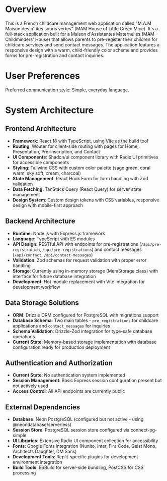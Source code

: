 # Overview

This is a French childcare management web application called "M.A.M Maison des p'tites souris vertes" (MAM House of Little Green Mice). It's a full-stack application built for a Maison d'Assistantes Maternelles (MAM - Childminders' House) that allows parents to pre-register their children for childcare services and send contact messages. The application features a responsive design with a warm, child-friendly color scheme and provides forms for pre-registration and contact inquiries.

# User Preferences

Preferred communication style: Simple, everyday language.

# System Architecture

## Frontend Architecture
- **Framework**: React 18 with TypeScript, using Vite as the build tool
- **Routing**: Wouter for client-side routing with pages for Home, Presentation, Pre-inscription, and Contact
- **UI Components**: Shadcn/ui component library with Radix UI primitives for accessible components
- **Styling**: Tailwind CSS with custom color palette (sage green, coral warm, sky soft, cream, charcoal)
- **State Management**: React Hook Form for form handling with Zod validation
- **Data Fetching**: TanStack Query (React Query) for server state management
- **Design System**: Custom design tokens with CSS variables, responsive design with mobile-first approach

## Backend Architecture
- **Runtime**: Node.js with Express.js framework
- **Language**: TypeScript with ES modules
- **API Design**: RESTful API with endpoints for pre-registrations (`/api/pre-registration`, `/api/pre-registrations`) and contact messages (`/api/contact`, `/api/contact-messages`)
- **Validation**: Zod schemas for request validation with proper error handling
- **Storage**: Currently using in-memory storage (MemStorage class) with interface for future database integration
- **Development**: Hot module replacement with Vite integration for development workflow

## Data Storage Solutions
- **ORM**: Drizzle ORM configured for PostgreSQL with migrations support
- **Database Schema**: Two main tables - `pre_registrations` for childcare applications and `contact_messages` for inquiries
- **Schema Validation**: Drizzle-Zod integration for type-safe database operations
- **Current State**: Memory-based storage implementation with database configuration ready for production deployment

## Authentication and Authorization
- **Current State**: No authentication system implemented
- **Session Management**: Basic Express session configuration present but not actively used
- **Access Control**: All API endpoints are currently public

## External Dependencies
- **Database**: Neon PostgreSQL (configured but not active - using @neondatabase/serverless)
- **Session Store**: PostgreSQL session store configured via connect-pg-simple
- **UI Libraries**: Extensive Radix UI component collection for accessibility
- **Fonts**: Google Fonts integration (Nunito, Inter, Fira Code, Geist Mono, Architects Daughter, DM Sans)
- **Development Tools**: Replit-specific plugins for development environment integration
- **Build Tools**: ESBuild for server-side bundling, PostCSS for CSS processing